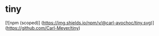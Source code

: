 # tiny

[![npm (scoped)]
(<https://img.shields.io/npm/v/@carl-avochoc/tiny.svg>)]
(<https://github.com/Carl-Meyer/tiny>)
